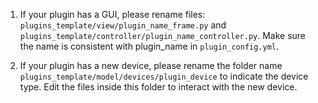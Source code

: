 1. If your plugin has a GUI, please rename files: 
   `plugins_template/view/plugin_name_frame.py` and 
   `plugins_template/controller/plugin_name_controller.py`.
Make sure the name is consistent with plugin_name in `plugin_config.yml`.

2. If your plugin has a new device, please rename the folder name 
   `plugins_template/model/devices/plugin_device` to indicate the device type. Edit 
   the files inside this folder to interact with the new device. 
